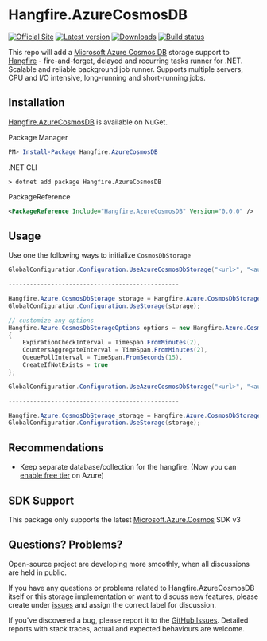 # Hangfire.AzureCosmosDB

[![Official Site](https://img.shields.io/badge/site-hangfire.io-blue.svg)](http://hangfire.io)
[![Latest version](https://img.shields.io/nuget/v/Hangfire.AzureCosmosDB.svg)](https://www.nuget.org/packages/Hangfire.AzureCosmosDB)
[![Downloads](https://img.shields.io/nuget/dt/Hangfire.AzureCosmosDB.svg)](https://www.nuget.org/packages/Hangfire.AzureCosmosDB)
[![Build status](https://ci.appveyor.com/api/projects/status/np818jy8h1sa4v6n?svg=true)](https://ci.appveyor.com/project/imranmomin/hangfire-azurecosmosdb)

This repo will add a [Microsoft Azure Cosmos DB](https://docs.microsoft.com/en-us/azure/cosmos-db/introduction) storage support to [Hangfire](http://hangfire.io) - fire-and-forget, delayed and recurring tasks runner for .NET. Scalable and reliable background job runner. Supports multiple servers, CPU and I/O intensive, long-running and short-running jobs.


## Installation

[Hangfire.AzureCosmosDB](https://www.nuget.org/packages/Hangfire.AzureCosmosDB) is available on NuGet.

Package Manager
```powershell
PM> Install-Package Hangfire.AzureCosmosDB
```

.NET CLI
```
> dotnet add package Hangfire.AzureCosmosDB
```

PackageReference
```xml
<PackageReference Include="Hangfire.AzureCosmosDB" Version="0.0.0" />
```

## Usage

Use one the following ways to initialize `CosmosDbStorage`

```csharp
GlobalConfiguration.Configuration.UseAzureCosmosDbStorage("<url>", "<authSecret>", "<databaseName>", "<containerName>");

------------------------------------------------ 

Hangfire.Azure.CosmosDbStorage storage = Hangfire.Azure.CosmosDbStorage.Create("<url>", "<authSecret>", "<databaseName>", "<containerName>");
GlobalConfiguration.Configuration.UseStorage(storage);
```

```csharp
// customize any options
Hangfire.Azure.CosmosDbStorageOptions options = new Hangfire.Azure.CosmosDbStorageOptions
{
    ExpirationCheckInterval = TimeSpan.FromMinutes(2),
    CountersAggregateInterval = TimeSpan.FromMinutes(2),
    QueuePollInterval = TimeSpan.FromSeconds(15),
    CreateIfNotExists = true
};

GlobalConfiguration.Configuration.UseAzureCosmosDbStorage("<url>", "<authSecret>", "<databaseName>", "<containerName>", cosmoClientOptions, options);

------------------------------------------------ 

Hangfire.Azure.CosmosDbStorage storage = Hangfire.Azure.CosmosDbStorage.Create("<url>", "<authSecret>", "<databaseName>", "<containerName>", cosmoClientOptions, options);
GlobalConfiguration.Configuration.UseStorage(storage);
```

## Recommendations
- Keep separate database/collection for the hangfire. (Now you can [enable free tier](https://docs.microsoft.com/en-us/azure/cosmos-db/optimize-dev-test#azure-cosmos-db-free-tier) on Azure)

## SDK Support
This package only supports the latest [Microsoft.Azure.Cosmos](https://www.nuget.org/packages/Microsoft.Azure.Cosmos) SDK v3

## Questions? Problems?

Open-source project are developing more smoothly, when all discussions are held in public.

If you have any questions or problems related to Hangfire.AzureCosmosDB itself or this storage implementation or want to discuss new features, please create under [issues](https://github.com/imranmomin/Hangfire.AzureCosmosDB/issues/new) and assign the correct label for discussion. 

If you've discovered a bug, please report it to the [GitHub Issues](https://github.com/imranmomin/Hangfire.AzureCosmosDB/pulls). Detailed reports with stack traces, actual and expected behaviours are welcome.

